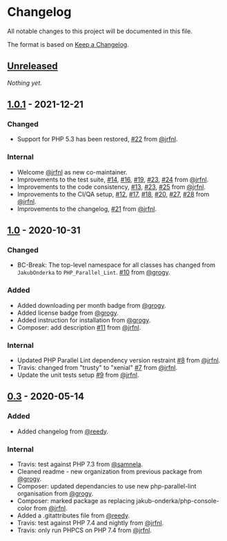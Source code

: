 # Changelog

All notable changes to this project will be documented in this file.

The format is based on [Keep a Changelog](https://keepachangelog.com/en/1.0.0/).

## [Unreleased]

_Nothing yet._


## [1.0.1] - 2021-12-21

### Changed

- Support for PHP 5.3 has been restored, [#22] from [@jrfnl].

### Internal
- Welcome [@jrfnl] as new co-maintainer.
- Improvements to the test suite, [#14], [#16], [#19], [#23], [#24] from [@jrfnl].
- Improvements to the code consistency, [#13], [#23], [#25] from [@jrfnl].
- Improvements to the CI/QA setup, [#12], [#17], [#18], [#20], [#27], [#28] from [@jrfnl].
- Improvements to the changelog, [#21] from [@jrfnl].

[#12]: https://github.com/php-parallel-lint/PHP-Console-Color/pull/12
[#13]: https://github.com/php-parallel-lint/PHP-Console-Color/pull/13
[#14]: https://github.com/php-parallel-lint/PHP-Console-Color/pull/14
[#16]: https://github.com/php-parallel-lint/PHP-Console-Color/pull/16
[#17]: https://github.com/php-parallel-lint/PHP-Console-Color/pull/17
[#18]: https://github.com/php-parallel-lint/PHP-Console-Color/pull/18
[#19]: https://github.com/php-parallel-lint/PHP-Console-Color/pull/19
[#20]: https://github.com/php-parallel-lint/PHP-Console-Color/pull/20
[#21]: https://github.com/php-parallel-lint/PHP-Console-Color/pull/21
[#22]: https://github.com/php-parallel-lint/PHP-Console-Color/pull/22
[#23]: https://github.com/php-parallel-lint/PHP-Console-Color/pull/23
[#24]: https://github.com/php-parallel-lint/PHP-Console-Color/pull/24
[#25]: https://github.com/php-parallel-lint/PHP-Console-Color/pull/25
[#27]: https://github.com/php-parallel-lint/PHP-Console-Color/pull/27
[#28]: https://github.com/php-parallel-lint/PHP-Console-Color/pull/28


## [1.0] - 2020-10-31

### Changed

- BC-Break: The top-level namespace for all classes has changed from `JakubOnderka` to `PHP_Parallel_Lint`. [#10] from [@grogy].

### Added

- Added downloading per month badge from [@grogy].
- Added license badge from [@grogy].
- Added instruction for installation from [@grogy].
- Composer: add description [#11] from [@jrfnl].

### Internal

- Updated PHP Parallel Lint dependency version restraint [#8] from [@jrfnl].
- Travis: changed from "trusty" to "xenial" [#7] from [@jrfnl].
- Update the unit tests setup [#9] from [@jrfnl].

[#7]: https://github.com/php-parallel-lint/PHP-Console-Color/pull/7
[#8]: https://github.com/php-parallel-lint/PHP-Console-Color/pull/8
[#9]: https://github.com/php-parallel-lint/PHP-Console-Color/pull/9
[#10]: https://github.com/php-parallel-lint/PHP-Console-Color/pull/10
[#11]: https://github.com/php-parallel-lint/PHP-Console-Color/pull/11


## [0.3] - 2020-05-14

### Added

- Added changelog from [@reedy].

### Internal

- Travis: test against PHP 7.3 from [@samnela].
- Cleaned readme - new organization from previous package from [@grogy].
- Composer: updated dependancies to use new php-parallel-lint organisation from [@grogy].
- Composer: marked package as replacing jakub-onderka/php-console-color from [@jrfnl].
- Added a .gitattributes file from [@reedy].
- Travis: test against PHP 7.4 and nightly from [@jrfnl].
- Travis: only run PHPCS on PHP 7.4 from [@jrfnl].


[Unreleased]: https://github.com/php-parallel-lint/PHP-Console-Color/compare/v1.0.1...HEAD
[1.0.1]: https://github.com/php-parallel-lint/PHP-Console-Color/compare/v1.0...v1.0.1
[1.0]: https://github.com/php-parallel-lint/PHP-Console-Color/compare/v0.3...v1.0
[0.3]: https://github.com/php-parallel-lint/PHP-Console-Color/compare/v0.2...v0.3

[@grogy]: https://github.com/grogy
[@jrfnl]: https://github.com/jrfnl
[@reedy]: https://github.com/reedy
[@samnela]: https://github.com/samnela
